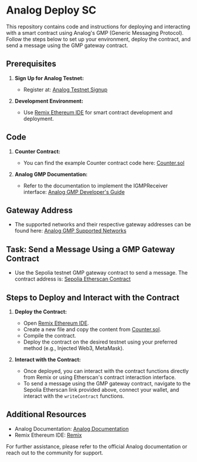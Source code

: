 # Analog Deploy SC

This repository contains code and instructions for deploying and interacting with a smart contract using Analog's GMP (Generic Messaging Protocol). Follow the steps below to set up your environment, deploy the contract, and send a message using the GMP gateway contract.

## Prerequisites

1. **Sign Up for Analog Testnet:**
   - Register at: [Analog Testnet Signup](https://testnet.analog.one/#/?signup&referral=ECK634)

2. **Development Environment:**
   - Use [Remix Ethereum IDE](https://remix.ethereum.org/) for smart contract development and deployment.

## Code

1. **Counter Contract:**
   - You can find the example Counter contract code here: [Counter.sol](https://github.com/Analog-Labs/analog-gmp-examples/blob/main/examples/simple/Counter.sol)

2. **Analog GMP Documentation:**
   - Refer to the documentation to implement the IGMPReceiver interface: [Analog GMP Developer's Guide](https://docs.analog.one/documentation/developers/analog-gmp/developers-guide/getting-started#implement-the-igmpreceiver-interface-into-your-asc)

## Gateway Address

- The supported networks and their respective gateway addresses can be found here: [Analog GMP Supported Networks](https://docs.analog.one/documentation/developers/analog-gmp/supported-networks#testnet)

## Task: Send a Message Using a GMP Gateway Contract

- Use the Sepolia testnet GMP gateway contract to send a message. The contract address is: [Sepolia Etherscan Contract](https://sepolia.etherscan.io/address/0xB5D83c2436Ad54046d57Cd48c00D619D702F3814#writeContract)

## Steps to Deploy and Interact with the Contract

1. **Deploy the Contract:**
   - Open [Remix Ethereum IDE](https://remix.ethereum.org/).
   - Create a new file and copy the content from [Counter.sol](https://github.com/Analog-Labs/analog-gmp-examples/blob/main/examples/simple/Counter.sol).
   - Compile the contract.
   - Deploy the contract on the desired testnet using your preferred method (e.g., Injected Web3, MetaMask).

2. **Interact with the Contract:**
   - Once deployed, you can interact with the contract functions directly from Remix or using Etherscan's contract interaction interface.
   - To send a message using the GMP gateway contract, navigate to the Sepolia Etherscan link provided above, connect your wallet, and interact with the `writeContract` functions.

## Additional Resources

- Analog Documentation: [Analog Documentation](https://docs.analog.one/)
- Remix Ethereum IDE: [Remix](https://remix.ethereum.org/)

For further assistance, please refer to the official Analog documentation or reach out to the community for support.
